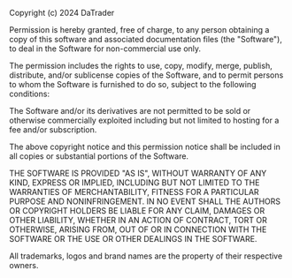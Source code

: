 Copyright (c) 2024 DaTrader

Permission is hereby granted, free of charge, to any person obtaining
a copy of this software and associated documentation files (the
"Software"), to deal in the Software for non-commercial use only.

The permission includes the rights to use, copy, modify, merge, publish,
distribute, and/or sublicense copies of the Software, and to permit
persons to whom the Software is furnished to do so, subject to
the following conditions:

The Software and/or its derivatives are not permitted to be sold or 
otherwise commercially exploited including but not limited to hosting 
for a fee and/or subscription. 

The above copyright notice and this permission notice shall be
included in all copies or substantial portions of the Software.

THE SOFTWARE IS PROVIDED "AS IS", WITHOUT WARRANTY OF ANY KIND,
EXPRESS OR IMPLIED, INCLUDING BUT NOT LIMITED TO THE WARRANTIES OF
MERCHANTABILITY, FITNESS FOR A PARTICULAR PURPOSE AND
NONINFRINGEMENT. IN NO EVENT SHALL THE AUTHORS OR COPYRIGHT HOLDERS BE
LIABLE FOR ANY CLAIM, DAMAGES OR OTHER LIABILITY, WHETHER IN AN ACTION
OF CONTRACT, TORT OR OTHERWISE, ARISING FROM, OUT OF OR IN CONNECTION
WITH THE SOFTWARE OR THE USE OR OTHER DEALINGS IN THE SOFTWARE.

All trademarks, logos and brand names are the property of their
respective owners.
